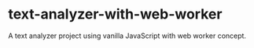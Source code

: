 # text-analyzer-with-web-worker
A text analyzer project using vanilla JavaScript with web worker concept.
